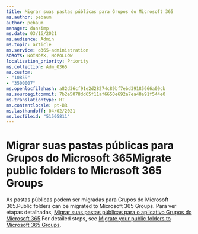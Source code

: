 ```yaml
---
title: Migrar suas pastas públicas para Grupos do Microsoft 365
ms.author: pebaum
author: pebaum
manager: dansimp
ms.date: 03/16/2021
ms.audience: Admin
ms.topic: article
ms.service: o365-administration
ROBOTS: NOINDEX, NOFOLLOW
localization_priority: Priority
ms.collection: Adm_O365
ms.custom:
- "10859"
- "3500007"
ms.openlocfilehash: a82d36cf91e2d28274c89bf7ebd39185666a09cb
ms.sourcegitcommit: 7b2e5078dd65f11af6650e692a7ea48e91f544e0
ms.translationtype: HT
ms.contentlocale: pt-BR
ms.lasthandoff: 04/02/2021
ms.locfileid: "51505811"
---
```

# <a name="migrate-public-folders-to-microsoft-365-groups"></a><span data-ttu-id="66ea3-102">Migrar suas pastas públicas para Grupos do Microsoft 365</span><span class="sxs-lookup"><span data-stu-id="66ea3-102">Migrate public folders to Microsoft 365 Groups</span></span>

<span data-ttu-id="66ea3-103">As pastas públicas podem ser migradas para Grupos do Microsoft 365.</span><span class="sxs-lookup"><span data-stu-id="66ea3-103">Public folders can be migrated to Microsoft 365 Groups.</span></span> <span data-ttu-id="66ea3-104">Para ver etapas detalhadas, [Migrar suas pastas públicas para o aplicativo Grupos do Microsoft 365](https://aka.ms/PFToM365Group).</span><span class="sxs-lookup"><span data-stu-id="66ea3-104">For detailed steps, see [Migrate your public folders to Microsoft 365 Groups](https://aka.ms/PFToM365Group).</span></span>